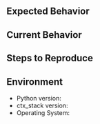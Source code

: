## Expected Behavior

## Current Behavior

## Steps to Reproduce

## Environment
- Python version:
- ctx_stack version:
- Operating System:
